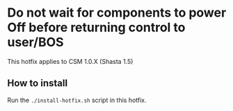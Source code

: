 # Do not wait for components to power Off before returning control to user/BOS

This hotfix applies to CSM 1.0.X (Shasta 1.5)

## How to install

Run the `./install-hotfix.sh` script in this hotfix.
